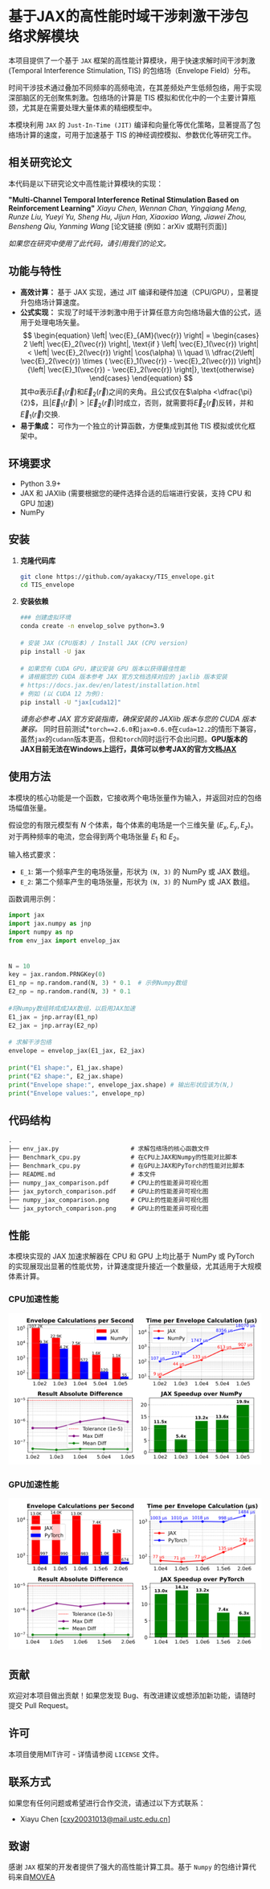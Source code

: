 # 基于JAX的高性能时域干涉刺激干涉包络求解模块
本项目提供了一个基于 `JAX` 框架的高性能计算模块，用于快速求解时间干涉刺激 (Temporal Interference Stimulation, TIS) 的包络场（Envelope Field）分布。

时间干涉技术通过叠加不同频率的高频电流，在其差频处产生低频包络，用于实现深部脑区的无创聚焦刺激。包络场的计算是 TIS 模拟和优化中的一个主要计算瓶颈，尤其是在需要处理大量体素的精细模型中。

本模块利用 `JAX` 的 `Just-In-Time (JIT)` 编译和向量化等优化策略，显著提高了包络场计算的速度，可用于加速基于 TIS 的神经调控模拟、参数优化等研究工作。

## 相关研究论文

本代码是以下研究论文中高性能计算模块的实现：

**"Multi-Channel Temporal Interference Retinal Stimulation Based on Reinforcement Learning"**
*Xiayu Chen, Wennan Chan, Yingqiang Meng, Runze Liu, Yueyi Yu, Sheng Hu, Jijun Han, Xiaoxiao Wang, Jiawei Zhou, Bensheng Qiu, Yanming Wang*
[论文链接 (例如：arXiv 或期刊页面)]

*如果您在研究中使用了此代码，请引用我们的论文。*

## 功能与特性

*   **高效计算：** 基于 JAX 实现，通过 JIT 编译和硬件加速（CPU/GPU），显著提升包络场计算速度。
*   **公式实现：** 实现了时域干涉刺激中用于计算任意方向包络场最大值的公式，适用于处理电场矢量。
$$
\begin{equation}
	\left| \vec{E}_{AM}(\vec{r}) \right| =
	\begin{cases}
		2 \left| \vec{E}_2(\vec{r}) \right|, \text{if } \left| \vec{E}_1(\vec{r}) \right| < \left| \vec{E}_2(\vec{r}) \right| \cos(\alpha) \\
		\quad                                                                                                                              \\
		\dfrac{2\left| \vec{E}_2(\vec{r}) \times ( \vec{E}_1(\vec{r}) - \vec{E}_2(\vec{r})) \right|}{\left| \vec{E}_1(\vec{r}) - \vec{E}_2(\vec{r}) \right|}, \text{otherwise}
	\end{cases}
\end{equation}
$$
其中$\alpha$表示$\vec{E}_1(\vec{r})$和$\vec{E}_2(\vec{r})$之间的夹角。且公式仅在$\alpha <\dfrac{\pi}{2}$，且$\left|\vec{E}_1(\vec{r})\right|>\left|\vec{E}_2(\vec{r})\right|$时成立，否则，就需要将$\vec{E}_2(\vec{r})$反转，并和$\vec{E}_1(\vec{r})$交换.
*   **易于集成：** 可作为一个独立的计算函数，方便集成到其他 TIS 模拟或优化框架中。

## 环境要求

*   Python 3.9+
*   JAX 和 JAXlib (需要根据您的硬件选择合适的后端进行安装，支持 CPU 和 GPU 加速)
*   NumPy

## 安装

1.  **克隆代码库**
    ```bash
    git clone https://github.com/ayakacxy/TIS_envelope.git
    cd TIS_envelope
    ```

2.  **安装依赖**
    ```bash
    ### 创建虚拟环境
    conda create -n envelop_solve python=3.9

    # 安装 JAX (CPU版本) / Install JAX (CPU version)
    pip install -U jax

    # 如果您有 CUDA GPU，建议安装 GPU 版本以获得最佳性能
    # 请根据您的 CUDA 版本参考 JAX 官方文档选择对应的 jaxlib 版本安装
    # https://docs.jax.dev/en/latest/installation.html
    # 例如 (以 CUDA 12 为例):
    pip install -U "jax[cuda12]"
    ```
    *请务必参考 JAX 官方安装指南，确保安装的 JAXlib 版本与您的 CUDA 版本兼容。*
    同时目前测试*`torch==2.6.0`和`jax=0.6.0`在`cuda=12.2`的情形下兼容，虽然`jax`的`cudann`版本更高，但和`torch`同时运行不会出问题。**GPU版本的JAX目前无法在Windows上运行，具体可以参考JAX的官方文档[JAX](https://docs.jax.dev/en/latest/)**
## 使用方法

本模块的核心功能是一个函数，它接收两个电场张量作为输入，并返回对应的包络场幅值张量。

假设您的有限元模型有 $N$ 个体素，每个体素的电场是一个三维矢量 $(E_x, E_y, E_z)$。对于两种频率的电流，您会得到两个电场张量 $E_1$ 和 $E_2$。

输入格式要求：
*   `E_1`: 第一个频率产生的电场张量，形状为 `(N, 3)` 的 NumPy 或 JAX 数组。
*   `E_2`: 第二个频率产生的电场张量，形状为 `(N, 3)` 的 NumPy 或 JAX 数组。

函数调用示例：
```python
import jax
import jax.numpy as jnp
import numpy as np
from env_jax import envelop_jax 


N = 10
key = jax.random.PRNGKey(0)
E1_np = np.random.rand(N, 3) * 0.1  # 示例Numpy数组
E2_np = np.random.rand(N, 3) * 0.1

#将Numpy数组转成成JAX数组，以启用JAX加速
E1_jax = jnp.array(E1_np)
E2_jax = jnp.array(E2_np)

# 求解干涉包络
envelope = envelop_jax(E1_jax, E2_jax)

print("E1 shape:", E1_jax.shape)
print("E2 shape:", E2_jax.shape)
print("Envelope shape:", envelope_jax.shape) # 输出形状应该为(N,)
print("Envelope values:", envelope_np)
```
## 代码结构
```
.
├── env_jax.py                    # 求解包络场的核心函数文件
├── Benchmark_cpu.py              # 在CPU上JAX和Numpy的性能对比脚本
├── Benchmark_cpu.py              # 在GPU上JAX和PyTorch的性能对比脚本
├── README.md                     # 本文件
├── numpy_jax_comparison.pdf      # CPU上的性能差异可视化图
├── jax_pytorch_comparison.pdf    # GPU上的性能差异可视化图
├── numpy_jax_comparison.png      # CPU上的性能差异可视化图
└── jax_pytorch_comparison.png    # GPU上的性能差异可视化图
```


## 性能 
本模块实现的 JAX 加速求解器在 CPU 和 GPU 上均比基于 NumPy 或 PyTorch 的实现展现出显著的性能优势，计算速度提升接近一个数量级，尤其适用于大规模体素计算。
### CPU加速性能
![CPU加速性能](numpy_jax_comparison.png "CPU加速性能")
### GPU加速性能
![GPU加速性能](jax_pytorch_comparison.png "GPU加速性能")

## 贡献 

欢迎对本项目做出贡献！如果您发现 Bug、有改进建议或想添加新功能，请随时提交 Pull Request。

## 许可 

本项目使用MIT许可 - 详情请参阅 `LICENSE` 文件。

## 联系方式 

如果您有任何问题或希望进行合作交流，请通过以下方式联系：

*   Xiayu Chen [cxy20031013@mail.ustc.edu.cn]

## 致谢 

感谢 `JAX` 框架的开发者提供了强大的高性能计算工具。基于 `Numpy` 的包络计算代码来自[MOVEA](https://github.com/ncclabsustech/MOVEA)


